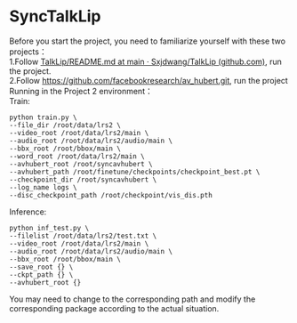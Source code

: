 # SyncTalkLip
Before you start the project, you need to familiarize yourself with these two projects：  
1.Follow [TalkLip/README.md at main · Sxjdwang/TalkLip (github.com)](https://github.com/Sxjdwang/TalkLip/tree/main), run the project.  
2.Follow https://github.com/facebookresearch/av_hubert.git, run the project  
Running in the Project 2 environment：  
Train:  
```
python train.py \
--file_dir /root/data/lrs2 \
--video_root /root/data/lrs2/main \
--audio_root /root/data/lrs2/audio/main \
--bbx_root /root/bbox/main \
--word_root /root/data/lrs2/main \
--avhubert_root /root/syncavhubert \
--avhubert_path /root/finetune/checkpoints/checkpoint_best.pt \
--checkpoint_dir /root/syncavhubert \
--log_name logs \
--disc_checkpoint_path /root/checkpoint/vis_dis.pth
```
Inference:  
```
python inf_test.py \
--filelist /root/data/lrs2/test.txt \
--video_root /root/data/lrs2/main \
--audio_root /root/data/lrs2/audio/main \
--bbx_root /root/bbox/main \
--save_root {} \
--ckpt_path {} \
--avhubert_root {}
```  
You may need to change to the corresponding path and modify the corresponding package according to the actual situation.
